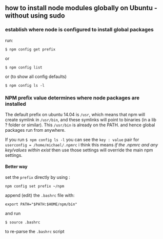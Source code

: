 ## how to install node modules globally on Ubuntu - without using sudo

### establish where node is configured to install global packages
run:
~~~~
$ npm config get prefix
~~~~
or
~~~~
$ npm config list
~~~~
or (to show all config defaults)
~~~~
$ npm config ls -l
~~~~

### NPM prefix value determines where node packages are installed
The default prefix on ubuntu 14.04 is `/usr`, which means that npm  will create symlink in `/usr/bin`, and these symlinks will point to binaries (in a lib ? folder or similar).
This `/usr/bin` is already  on the PATH. and hence global packages run from anywhere.

If you run `$ npm config ls -l` you can see the `key : value` pair for `userconfig = /home/michael/.npmrc` i think this means *if the .npmrc and any key/values within exist* then use those settings will override the main npm settings.

#### Better way
set the `prefix` directly by using :
~~~~
npm config set prefix ~/npm
~~~~
append (edit) the `.bashrc` file with:
~~~~
export PATH="$PATH:$HOME/npm/bin"
~~~~
and run
~~~~
$ source .bashrc
~~~~
to re-parse the `.bashrc` script


